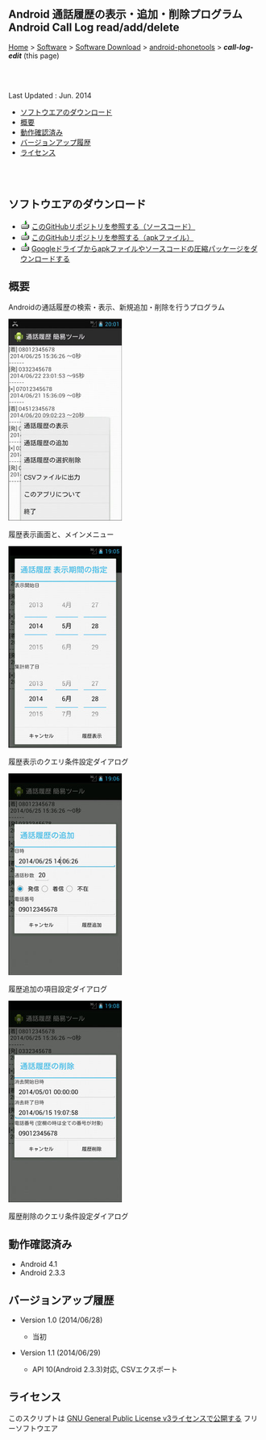 ## Android 通話履歴の表示・追加・削除プログラム<br />Android  Call Log read/add/delete<!-- omit in toc -->

[Home](https://oasis3855.github.io/webpage/) > [Software](https://oasis3855.github.io/webpage/software/index.html) > [Software Download](https://oasis3855.github.io/webpage/software/software-download.html) > [android-phonetools](../README.md) > ***call-log-edit*** (this page)

<br />
<br />

Last Updated : Jun. 2014

- [ソフトウエアのダウンロード](#ソフトウエアのダウンロード)
- [概要](#概要)
- [動作確認済み](#動作確認済み)
- [バージョンアップ履歴](#バージョンアップ履歴)
- [ライセンス](#ライセンス)

<br />
<br />

## ソフトウエアのダウンロード

- ![download icon](../readme_pics/soft-ico-download-darkmode.gif) [このGitHubリポジトリを参照する（ソースコード）](./)
- ![download icon](../readme_pics/soft-ico-download-darkmode.gif) [このGitHubリポジトリを参照する（apkファイル）](./apk/)
- ![download icon](../readme_pics/soft-ico-download-darkmode.gif) [Googleドライブからapkファイルやソースコードの圧縮パッケージをダウンロードする](https://drive.google.com/folderview?id=0B7BSijZJ2TAHcWFSNGZnbndrcEU&usp=sharing)

## 概要

Androidの通話履歴の検索・表示、新規追加・削除を行うプログラム


![履歴表示画面と、メインメニュー](readme_pics/soft-calllog-tool-main.jpg)

履歴表示画面と、メインメニュー 

![履歴表示のクエリ条件設定ダイアログ](readme_pics/soft-calllog-tool-querydlg.jpg)

履歴表示のクエリ条件設定ダイアログ

![履歴追加の項目設定ダイアログ](readme_pics/soft-calllog-tool-adddlg.jpg)

履歴追加の項目設定ダイアログ 

![履歴削除のクエリ条件設定ダイアログ](readme_pics/soft-calllog-tool-deldlg.jpg)

履歴削除のクエリ条件設定ダイアログ 

## 動作確認済み

- Android 4.1
- Android 2.3.3 

## バージョンアップ履歴

- Version 1.0 (2014/06/28)

  - 当初 

- Version 1.1 (2014/06/29)

  - API 10(Android 2.3.3)対応, CSVエクスポート 

## ライセンス

このスクリプトは [GNU General Public License v3ライセンスで公開する](https://gpl.mhatta.org/gpl.ja.html) フリーソフトウエア


